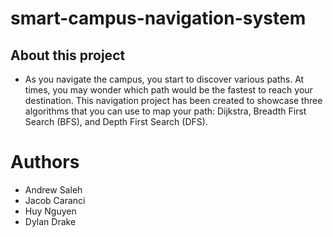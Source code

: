 # smart-campus-navigation-system

## About this project
- As you navigate the campus, you start to discover various paths. At times, you may wonder which path would be the fastest to reach your destination.
This navigation project has been created to showcase three algorithms that you can use to map your path: Dijkstra, Breadth First Search (BFS), and Depth First Search (DFS).

# Authors
  * Andrew Saleh
  * Jacob Caranci
  * Huy Nguyen
  * Dylan Drake
